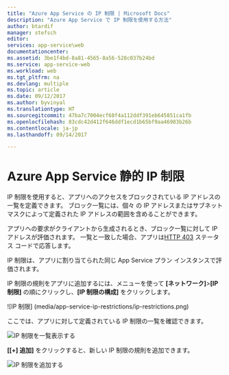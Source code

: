 ```yaml
---
title: "Azure App Service の IP 制限 | Microsoft Docs"
description: "Azure App Service で IP 制限を使用する方法"
author: btardif
manager: stefsch
editor: 
services: app-service\web
documentationcenter: 
ms.assetid: 3be1f4bd-8a81-4565-8a56-528c037b24bd
ms.service: app-service-web
ms.workload: web
ms.tgt_pltfrm: na
ms.devlang: multiple
ms.topic: article
ms.date: 09/12/2017
ms.author: byvinyal
ms.translationtype: HT
ms.sourcegitcommit: 47ba7c7004ecf68f4a112ddf391eb645851ca1fb
ms.openlocfilehash: 83cdc42d412f646ddf1ecd1b65bf9aa46983b26b
ms.contentlocale: ja-jp
ms.lasthandoff: 09/14/2017

---
```

# <a name="azure-app-service-static-ip-restrictions"></a>Azure App Service 静的 IP 制限 #

IP 制限を使用すると、アプリへのアクセスをブロックされている IP アドレスの一覧を定義できます。 ブロック一覧には、個々 の IP アドレスまたはサブネット マスクによって定義された IP アドレスの範囲を含めることができます。

アプリへの要求がクライアントから生成されるとき、ブロック一覧に対して IP アドレスが評価されます。 一覧と一致した場合、アプリは[HTTP 403](https://en.wikipedia.org/wiki/HTTP_403) ステータス コードで応答します。

IP 制限は、アプリに割り当てられた同じ App Service プラン インスタンスで評価されます。

IP 制限の規則をアプリに追加するには、メニューを使って **[ネットワーク]**>**[IP 制限]** の順にクリックし、**[IP 制限の構成]** をクリックします。

![IP 制限] (media/app-service-ip-restrictions/ip-restrictions.png)

ここでは、アプリに対して定義されている IP 制限の一覧を確認できます。

![IP 制限を一覧表示する](media/app-service-ip-restrictions/browse-ip-restrictions.png)

**[[+] 追加]** をクリックすると、新しい IP 制限の規則を追加できます。

![IP 制限を追加する](media/app-service-ip-restrictions/add-ip-restrictions.png)

